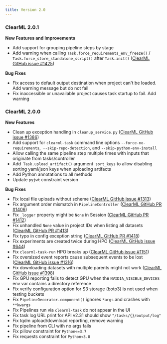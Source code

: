 ```yaml
---
title: Version 2.0
---
```


### ClearML 2.0.1

**New Features and Improvements**
* Add support for grouping pipeline steps by stage
* Add warning when calling `Task.force_requirements_env_freeze()` / `Task.force_store_standalone_script()` after `Task.init()` ([ClearML GitHub issue #1425](https://github.com/clearml/clearml/issues/1425))

**Bug Fixes**
* Fix access to default output destination when project can't be loaded. Add warning message but do not fail
* Fix inaccessible or unavailable project causes task startup to fail. Add warning

### ClearML 2.0.0

**New Features**
* Clean up exception handling in `cleanup_service.py` ([ClearML GitHub issue #1386](https://github.com/clearml/clearml/pull/1386)) 
* Add support for `clearml-task` command line options `--force-no-requirements`,` --skip-repo-detection`, and `--skip-python-env-install`
* Allow calling the same pipeline step multiple times with inputs that originate from tasks/controller
* Add` Task.upload_artifact()` argument` sort_keys` to allow disabling sorting yaml/json keys when uploading artifacts
* Add Python annotations to all methods
* Update `pyjwt` constraint version

**Bug Fixes**
* Fix local file uploads without scheme ([ClearML GitHub issue #1313](https://github.com/clearml/clearml/pull/1313))
* Fix argument order mismatch in `PipelineController` ([ClearML GitHub PR #1406](https://github.com/clearml/clearml/pull/1406))
* Fix `_logger` property might be `None` in Session ([ClearML GitHub PR #1412](https://github.com/clearml/clearml/pull/1412))
* Fix unhandled `None` value in project IDs when listing all datasets ([ClearML GitHub PR #1413](https://github.com/clearml/clearml/pull/1413))
* Fix typo in config exception string ([ClearML GitHub PR #1418](https://github.com/clearml/clearml/pull/1418))
* Fix experiments are created twice during HPO ([ClearML GitHub issue #644](https://github.com/clearml/clearml/issues/644))
* Fix `clearml-task-run` HPO breaks up ([ClearML GitHub issue #1151](https://github.com/clearml/clearml/issues/1151))
* Fix oversized event reports cause subsequent events to be lost ([ClearML GitHub issue #1316](https://github.com/clearml/clearml/issues/1316))
* Fix downloading datasets with multiple parents might not work ([ClearML GitHub issue #1398](https://github.com/clearml/clearml/issues/1398))
* Fix GPU reporting fails to detect GPU when the `NVIDIA_VISIBLE_DEVICES` env var contains a directory reference
* Fix verify configuration option for S3 storage (boto3) is not used when testing buckets
* Fix `PipelineDecorator.component()` ignores `*args` and crashes with `**kwargs`
* Fix Pipelines run via `clearml-task` do not appear in the UI
* Fix task log URL print for API v2.31 should show `"/tasks/{}/output/log"`
* Fix tqdm upload/download reporting, remove warning
* Fix pipeline from CLI with no args fails
* Fix pillow constraint for `Python<=3.7`
* Fix requests constraint for `Python<3.8`